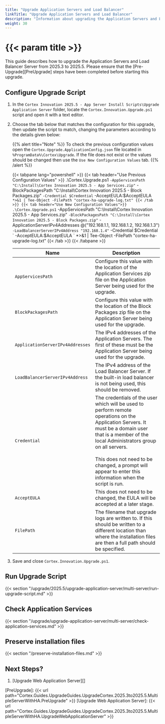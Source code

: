 ```yaml
---
title: "Upgrade Application Servers and Load Balancer"
linkTitle: "Upgrade Application Servers and Load Balancer"
description: "Information about upgrading the Application Servers and Load Balancer Server."
weight: 30
---
```


# {{< param title >}}

This guide describes how to upgrade the Application Servers and Load Balancer Server from 2025.3 to 2025.5. Please ensure that the [Pre-Upgrade][PreUpgrade] steps have been completed before starting this upgrade.

## Configure Upgrade Script

1. In the `Cortex Innovation 2025.5 - App Server Install Scripts\Upgrade Application Server` folder, locate the `Cortex.Innovation.Upgrade.ps1` script and open it with a text editor.
1. Choose the tab below that matches the configuration for this upgrade, then update the script to match, changing the parameters according to the details given below:

    {{% alert title="Note" %}}
To check the previous configuration values open the `Cortex.Upgrade.ApplicationConfig.json` file located in `%ProgramData%\Cortex\Upgrade`. If the file does not exist or the values should be changed then use the `Use New Configuration Values` tab.
    {{% /alert %}}

    {{< tabpane lang="powershell" >}}
        {{< tab header="Use Previous Configuration Values" >}}
.\Cortex.Upgrade.ps1 `
    -AppServicesPath "C:\Install\Cortex Innovation 2025.5 - App Services.zip" `
    -BlockPackagesPath "C:\Install\Cortex Innovation 2025.5 - Block Packages.zip" `
    -Credential $Credential `
    -AcceptEULA:$AcceptEULA `
    *>&1 | Tee-Object -FilePath "cortex-ha-upgrade-log.txt"
        {{< /tab >}}
        {{< tab header="Use New Configuration Values">}}
.\Cortex.Upgrade.ps1 `
    -AppServicesPath "C:\Install\Cortex Innovation 2025.5 - App Services.zip" `
    -BlockPackagesPath "C:\Install\Cortex Innovation 2025.5 - Block Packages.zip" `
    -ApplicationServerIPv4Addresses @("192.168.1.1, 192.168.1.2, 192.168.1.3") `
    -LoadBalancerServerIPv4Address "192.168.1.4" `
    -Credential $Credential `
    -AcceptEULA:$AcceptEULA `
    *>&1 | Tee-Object -FilePath "cortex-ha-upgrade-log.txt"
        {{< /tab >}}
    {{< /tabpane >}}

    | Name                                         | Description |
    |----------------------------------------------|-------------|
    |`AppServicesPath`                             | Configure this value with the location of the Application Services zip file on the Application Server being used for the upgrade. |
    |`BlockPackagesPath`                           | Configure this value with the location of the Block Packages zip file on the Application Server being used for the upgrade. |
    |`ApplicationServerIPv4Addresses`              | The IPv4 addresses of the Application Servers. The first of these must be the Application Server being used for the upgrade.|
    |`LoadBalancerServerIPv4Address`               | The IPv4 address of the Load Balancer Server. If the built-in load balancer is not being used, this should be removed.|
    |`Credential`                                  | The credentials of the user which will be used to perform remote operations on the Application Servers. It must be a domain user that is a member of the local Administrators group on all servers.<br><br>This does not need to be changed, a prompt will appear to enter this information when the script is run. |
    |`AcceptEULA`                                  | This does not need to be changed, the EULA will be accepted at a later stage. |
    |`FilePath`                                    | The filename that upgrade logs are written to.  If this should be written to a different location than where the installation files are then a full path should be specified. |

1. Save and close `Cortex.Innovation.Upgrade.ps1`.

## Run Upgrade Script

{{< section "/upgrade/2025.5/upgrade-application-server/multi-server/run-upgrade-script.md" >}}

## Check Application Services

{{< section "/upgrade/upgrade-application-server/multi-server/check-application-services.md" >}}

## Preserve installation files

{{< section "/preserve-installation-files.md" >}}

## Next Steps?

1. [Upgrade Web Application Server][]

[PreUpgrade]: {{< url path="Cortex.Guides.UpgradeGuides.UpgradeCortex.2025.3to2025.5.MultipleServerWithHA.PreUpgrade" >}}
[Upgrade Web Application Server]: {{< url path="Cortex.Guides.UpgradeGuides.UpgradeCortex.2025.3to2025.5.MultipleServerWithHA.UpgradeWebApplicationServer" >}}
